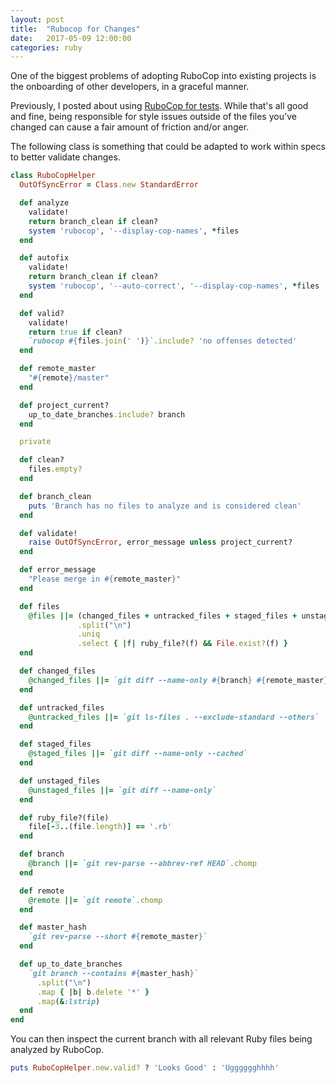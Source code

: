 ```yaml
---
layout: post
title:  "Rubocop for Changes"
date:   2017-05-09 12:00:00
categories: ruby
---
```


One of the biggest problems of adopting RuboCop into existing projects is the
onboarding of other developers, in a graceful manner.

Previously, I posted about using [RuboCop for tests][rubocop-for-tests]. While
that's all good and fine, being responsible for style issues outside of the
files you've changed can cause a fair amount of friction and/or anger.

The following class is something that could be adapted to work within specs to
better validate changes.

```ruby
class RuboCopHelper
  OutOfSyncError = Class.new StandardError

  def analyze
    validate!
    return branch_clean if clean?
    system 'rubocop', '--display-cop-names', *files
  end

  def autofix
    validate!
    return branch_clean if clean?
    system 'rubocop', '--auto-correct', '--display-cop-names', *files
  end

  def valid?
    validate!
    return true if clean?
    `rubocop #{files.join(' ')}`.include? 'no offenses detected'
  end

  def remote_master
    "#{remote}/master"
  end

  def project_current?
    up_to_date_branches.include? branch
  end

  private

  def clean?
    files.empty?
  end

  def branch_clean
    puts 'Branch has no files to analyze and is considered clean'
  end

  def validate!
    raise OutOfSyncError, error_message unless project_current?
  end

  def error_message
    "Please merge in #{remote_master}"
  end

  def files
    @files ||= (changed_files + untracked_files + staged_files + unstaged_files)
               .split("\n")
               .uniq
               .select { |f| ruby_file?(f) && File.exist?(f) }
  end

  def changed_files
    @changed_files ||= `git diff --name-only #{branch} #{remote_master}`
  end

  def untracked_files
    @untracked_files ||= `git ls-files . --exclude-standard --others`
  end

  def staged_files
    @staged_files ||= `git diff --name-only --cached`
  end

  def unstaged_files
    @unstaged_files ||= `git diff --name-only`
  end

  def ruby_file?(file)
    file[-3..(file.length)] == '.rb'
  end

  def branch
    @branch ||= `git rev-parse --abbrev-ref HEAD`.chomp
  end

  def remote
    @remote ||= `git remote`.chomp
  end

  def master_hash
    `git rev-parse --short #{remote_master}`
  end

  def up_to_date_branches
    `git branch --contains #{master_hash}`
      .split("\n")
      .map { |b| b.delete '*' }
      .map(&:lstrip)
  end
end
```

You can then inspect the current branch with all relevant Ruby files being
analyzed by RuboCop.

```ruby
puts RuboCopHelper.new.valid? ? 'Looks Good' : 'Ugggggghhhh'
```

[rubocop-for-tests]: /ruby/2016/09/18/make-rubocop-part-of-your-tests.html
